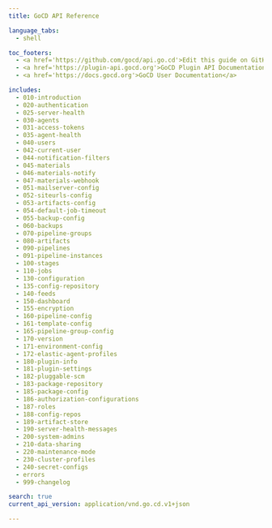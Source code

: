 ```yaml
---
title: GoCD API Reference

language_tabs:
  - shell

toc_footers:
  - <a href='https://github.com/gocd/api.go.cd'>Edit this guide on GitHub</a>
  - <a href='https://plugin-api.gocd.org'>GoCD Plugin API Documentation</a>
  - <a href='https://docs.gocd.org'>GoCD User Documentation</a>

includes:
  - 010-introduction
  - 020-authentication
  - 025-server-health
  - 030-agents
  - 031-access-tokens
  - 035-agent-health
  - 040-users
  - 042-current-user
  - 044-notification-filters
  - 045-materials
  - 046-materials-notify
  - 047-materials-webhook
  - 051-mailserver-config
  - 052-siteurls-config
  - 053-artifacts-config
  - 054-default-job-timeout
  - 055-backup-config
  - 060-backups
  - 070-pipeline-groups
  - 080-artifacts
  - 090-pipelines
  - 091-pipeline-instances
  - 100-stages
  - 110-jobs
  - 130-configuration
  - 135-config-repository
  - 140-feeds
  - 150-dashboard
  - 155-encryption
  - 160-pipeline-config
  - 161-template-config
  - 165-pipeline-group-config
  - 170-version
  - 171-environment-config
  - 172-elastic-agent-profiles
  - 180-plugin-info
  - 181-plugin-settings
  - 182-pluggable-scm
  - 183-package-repository
  - 185-package-config
  - 186-authorization-configurations
  - 187-roles
  - 188-config-repos
  - 189-artifact-store
  - 190-server-health-messages
  - 200-system-admins
  - 210-data-sharing
  - 220-maintenance-mode
  - 230-cluster-profiles
  - 240-secret-configs
  - errors
  - 999-changelog

search: true
current_api_version: application/vnd.go.cd.v1+json

---
```

